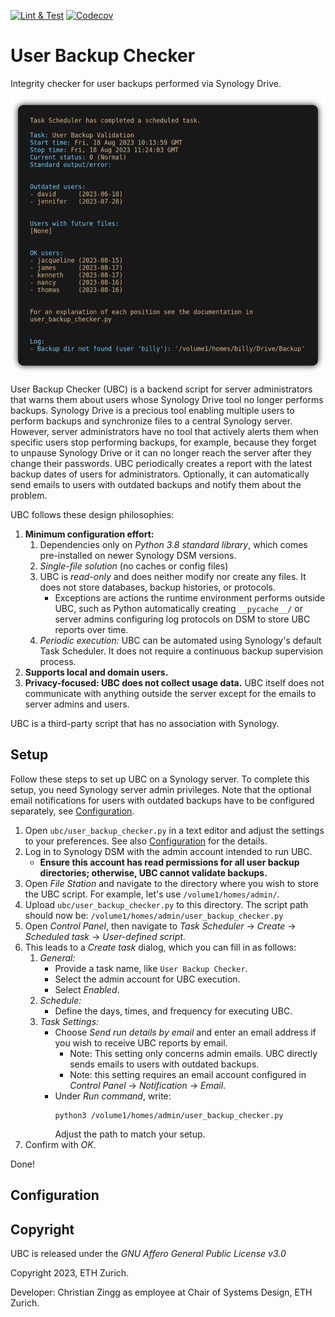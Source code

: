 [![Lint & Test](https://github.com/CodesByChris/user-backup-checker/actions/workflows/lint-and-test.yml/badge.svg)](https://github.com/CodesByChris/user-backup-checker/actions/workflows/lint-and-test.yml)
[![Codecov](https://codecov.io/gh/CodesByChris/user-backup-checker/branch/main/graph/badge.svg)](https://codecov.io/gh/CodesByChris/user-backup-checker)


# User Backup Checker

Integrity checker for user backups performed via Synology Drive.

![UBC report with YAML coloring.](docs/images/ubc.png)

User Backup Checker (UBC) is a backend script for server administrators that warns them about users whose Synology Drive tool no longer performs backups.
Synology Drive is a precious tool enabling multiple users to perform backups and synchronize files to a central Synology server.
However, server administrators have no tool that actively alerts them when specific users stop performing backups, for example, because they forget to unpause Synology Drive or it can no longer reach the server after they change their passwords.
UBC periodically creates a report with the latest backup dates of users for administrators.
Optionally, it can automatically send emails to users with outdated backups and notify them about the problem.

UBC follows these design philosophies:
1. **Minimum configuration effort:**
    1. Dependencies only on _Python 3.8 standard library_, which comes pre-installed on newer Synology DSM versions.
    2. _Single-file solution_ (no caches or config files)
    3. UBC is _read-only_ and does neither modify nor create any files.
        It does not store databases, backup histories, or protocols.
        - Exceptions are actions the runtime environment performs outside UBC, such as Python automatically creating `__pycache__/` or server admins configuring log protocols on DSM to store UBC reports over time.
    4. _Periodic execution:_ UBC can be automated using Synology's default Task Scheduler.
        It does not require a continuous backup supervision process.
2. **Supports local and domain users.**
3. **Privacy-focused: UBC does not collect usage data.**
    UBC itself does not communicate with anything outside the server except for the emails to server admins and users.

UBC is a third-party script that has no association with Synology.


## Setup

Follow these steps to set up UBC on a Synology server.
To complete this setup, you need Synology server admin privileges.
Note that the optional email notifications for users with outdated backups have to be configured separately, see [Configuration](#configuration).

1. Open `ubc/user_backup_checker.py` in a text editor and adjust the settings to your preferences.
    See also [Configuration](#configuration) for the details.
2. Log in to Synology DSM with the admin account intended to run UBC.
    - **Ensure this account has read permissions for all user backup directories; otherwise, UBC cannot validate backups.**
3. Open _File Station_ and navigate to the directory where you wish to store the UBC script.
    For example, let's use `/volume1/homes/admin/`.
4. Upload `ubc/user_backup_checker.py` to this directory.
    The script path should now be: `/volume1/homes/admin/user_backup_checker.py`
5. Open _Control Panel_, then navigate to _Task Scheduler_ &rarr; _Create_ &rarr; _Scheduled task_ &rarr; _User-defined script_.
6. This leads to a _Create task_ dialog, which you can fill in as follows:
    1. _General:_
        - Provide a task name, like `User Backup Checker`.
        - Select the admin account for UBC execution.
        - Select _Enabled_.
    2. _Schedule:_
        - Define the days, times, and frequency for executing UBC.
    3. _Task Settings:_
        - Choose _Send run details by email_ and enter an email address if you wish to receive UBC reports by email.
            - Note: This setting only concerns admin emails.
                UBC directly sends emails to users with outdated backups.
            - Note: this setting requires an email account configured in _Control Panel_ &rarr; _Notification_ &rarr; _Email_.
        - Under _Run command_, write:
            ```
            python3 /volume1/homes/admin/user_backup_checker.py
            ```
            Adjust the path to match your setup.
7. Confirm with _OK_.

Done!


## Configuration


## Copyright

UBC is released under the *GNU Affero General Public License v3.0*

Copyright 2023, ETH Zurich.

Developer: Christian Zingg as employee at Chair of Systems Design, ETH Zurich.
